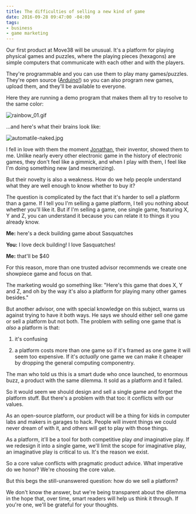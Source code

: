 ```yaml
---
title: The difficulties of selling a new kind of game
date: 2016-09-28 09:47:00 -04:00
tags:
- business
- game marketing
---
```


Our first product at Move38 will be unusual. It's a platform for playing physical games and puzzles, where the playing pieces (hexagons) are simple computers that communicate with each other and with the players. 

They're programmable and you can use them to play many games/puzzles. They're open source ([Arduino!](https://www.arduino.cc/)) so you can also program new games, upload them, and they'll be available  to everyone.

Here they are running a demo program that makes them all try to resolve to the same color: 

![rainbow_01.gif](/uploads/rainbow_01.gif)

...and here's what their brains look like:

![automatile-naked.jpg](/uploads/automatile-naked.jpg)

I fell in love with them the moment [Jonathan](http://cargo.jonathanbobrow.com/), their inventor, showed them to me. Unlike nearly every other electronic game in the history of electronic games, they don't feel like a gimmick, and when I play with them, I feel like I'm doing something new (and mesmerizing). 

But their novelty is also a weakness. How do we help people understand what they are well enough to know whether to buy it? 

The question is complicated by the fact that it's harder to sell a platform than a game. If I tell you I'm selling a game platform, I tell you nothing about whether you'll like it. But if I'm selling a game, one single game, featuring X, Y and Z, you can understand it because you can relate it to things it you already know. 

**Me:** here's a deck building game about Sasquatches 

**You:** I love deck building! I love Sasquatches!

**Me:** that'll be $40 

For this reason, more than one trusted advisor recommends we create one showpiece game and focus on that. 

The marketing would go something like: "Here's this game that does X, Y and Z, and oh by the way it's also a platform for playing many other games besides."

But another advisor, one with special knowledge on this subject, warns us against trying to have it both ways. He says we should either sell one game or sell a platform but not both. The problem with selling one game that is *also* a platform is that: 

1. it's confusing

2. a platform costs more than one game so if it's framed as one game it will seem too expensive. If it's *actually* one game we can make it cheaper by dropping the general computing componentry.

The man who told us this is a smart dude who once launched, to enormous buzz, a product with the same dilemma. It sold as a platform and it failed.

So it would seem we should design and sell a single game and forget the platform stuff. But there's a problem with that too: it conflicts with our values. 

As an open-source platform, our product will be a thing for kids in computer labs and makers in garages to hack. People will invent things we could never dream of with it, and others will get to play with those things.

As a platform, it'll be a tool for both competitive play *and* imaginative play.  If we redesign it into a single game, we'll limit the scope for imaginative play, an imaginative play is critical to us. It's the reason we exist.

So a core value conflicts with pragmatic product advice. What imperative do we honor? We're choosing the core value. 

But this begs the still-unanswered question: how do we sell a platform?

We don't know the answer, but we're being transparent about the dilemma in the hope that, over time, smart readers will help us think it through. If you're one, we'll be grateful for your thoughts.